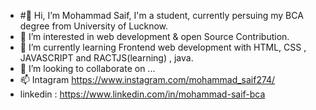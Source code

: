 - #👋 Hi, I’m Mohammad Saif, I'm a student, currently persuing my BCA degree from University of Lucknow.
- 👀 I’m interested in web development & open Source Contribution. 
- 🌱 I’m currently learning  Frontend web development with HTML, CSS , JAVASCRIPT and RACTJS(learning) , java.
- 💞️ I’m looking to collaborate on ...
- 📫 Intagram https://www.instagram.com/mohammad_saif274/
- linkedin : https://www.linkedin.com/in/mohammad-saif-bca

<!---
Thebeast01/Thebeast01 is a ✨ special ✨ repository because its `README.md` (this file) appears on your GitHub profile.
You can click the Preview link to take a look at your changes.
--->
